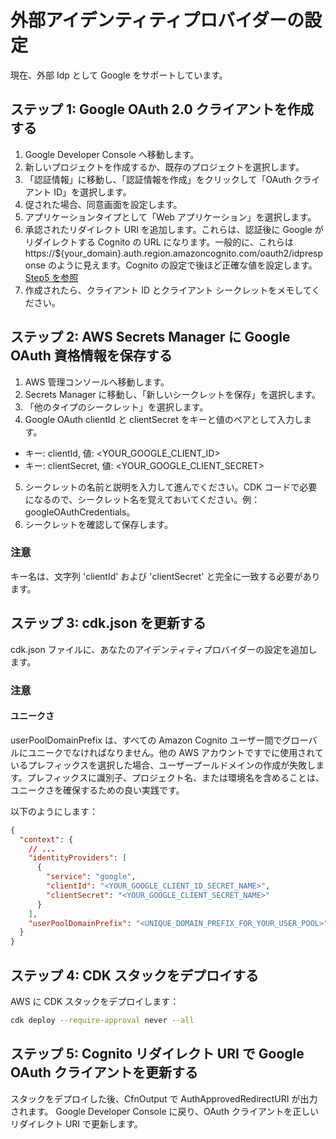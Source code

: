 # 外部アイデンティティプロバイダーの設定

現在、外部 Idp として Google をサポートしています。

## ステップ 1: Google OAuth 2.0 クライアントを作成する

1. Google Developer Console へ移動します。
2. 新しいプロジェクトを作成するか、既存のプロジェクトを選択します。
3. 「認証情報」に移動し、「認証情報を作成」をクリックして「OAuth クライアント ID」を選択します。
4. 促された場合、同意画面を設定します。
5. アプリケーションタイプとして「Web アプリケーション」を選択します。
6. 承認されたリダイレクト URI を追加します。これらは、認証後に Google がリダイレクトする Cognito の URL になります。一般的に、これらは https://${your_domain}.auth.region.amazoncognito.com/oauth2/idpresponse のように見えます。Cognito の設定で後ほど正確な値を設定します。[Step5 を参照](#ステップ-5-cognito-リダイレクト-uri-で-google-oauth-クライアントを更新する)
7. 作成されたら、クライアント ID とクライアント シークレットをメモしてください。

## ステップ 2: AWS Secrets Manager に Google OAuth 資格情報を保存する

1. AWS 管理コンソールへ移動します。
2. Secrets Manager に移動し、「新しいシークレットを保存」を選択します。
3. 「他のタイプのシークレット」を選択します。
4. Google OAuth clientId と clientSecret をキーと値のペアとして入力します。

- キー: clientId, 値: <YOUR_GOOGLE_CLIENT_ID>
- キー: clientSecret, 値: <YOUR_GOOGLE_CLIENT_SECRET>

5. シークレットの名前と説明を入力して進んでください。CDK コードで必要になるので、シークレット名を覚えておいてください。例：googleOAuthCredentials。
6. シークレットを確認して保存します。

### 注意

キー名は、文字列 'clientId' および 'clientSecret' と完全に一致する必要があります。

## ステップ 3: cdk.json を更新する

cdk.json ファイルに、あなたのアイデンティティプロバイダーの設定を追加します。

### 注意

#### ユニークさ

userPoolDomainPrefix は、すべての Amazon Cognito ユーザー間でグローバルにユニークでなければなりません。他の AWS アカウントですでに使用されているプレフィックスを選択した場合、ユーザープールドメインの作成が失敗します。プレフィックスに識別子、プロジェクト名、または環境名を含めることは、ユニークさを確保するための良い実践です。

以下のようにします：

```json
{
  "context": {
    // ...
    "identityProviders": [
      {
        "service": "google",
        "clientId": "<YOUR_GOOGLE_CLIENT_ID_SECRET_NAME>",
        "clientSecret": "<YOUR_GOOGLE_CLIENT_SECRET_NAME>"
      }
    ],
    "userPoolDomainPrefix": "<UNIQUE_DOMAIN_PREFIX_FOR_YOUR_USER_POOL>"
  }
}
```

## ステップ 4: CDK スタックをデプロイする

AWS に CDK スタックをデプロイします：

```sh
cdk deploy --require-approval never --all
```

## ステップ 5: Cognito リダイレクト URI で Google OAuth クライアントを更新する

スタックをデプロイした後、CfnOutput で AuthApprovedRedirectURI が出力されます。
Google Developer Console に戻り、OAuth クライアントを正しいリダイレクト URI で更新します。
